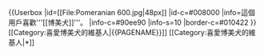 {{Userbox
  |id=[[File:Pomeranian 600.jpg|48px]]
  |id-c=#008000
  |info=這個用戶喜歡'''[[博美犬]]'''。
  |info-c=#90ee90
  |info-s=10
  |border-c=#010422
}}<includeonly>[[Category:喜愛博美犬的維基人|{{PAGENAME}}]]</includeonly><noinclude>
[[Category:喜愛博美犬的維基人|*]]
</noinclude>